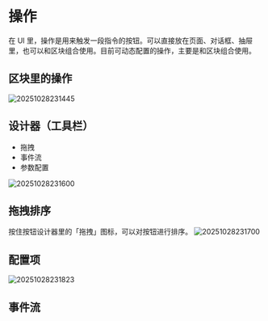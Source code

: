 # 操作

在 UI 里，操作是用来触发一段指令的按钮。可以直接放在页面、对话框、抽屉里，也可以和区块组合使用。目前可动态配置的操作，主要是和区块组合使用。

## 区块里的操作

![20251028231445](https://static-docs.nocobase.com/20251028231445.png)


## 设计器（工具栏）

- 拖拽
- 事件流
- 参数配置

![20251028231600](https://static-docs.nocobase.com/20251028231600.png)

## 拖拽排序

按住按钮设计器里的「拖拽」图标，可以对按钮进行排序。
![20251028231700](https://static-docs.nocobase.com/20251028231700.gif)

## 配置项

![20251028231823](https://static-docs.nocobase.com/20251028231823.png)

## 事件流